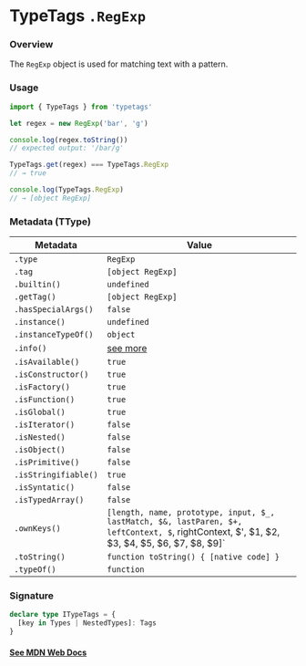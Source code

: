 # TypeTags `.RegExp`

### Overview

The `RegExp` object is used for matching text with a pattern.

### Usage

```js
import { TypeTags } from 'typetags'

let regex = new RegExp('bar', 'g')

console.log(regex.toString())
// expected output: '/bar/g'

TypeTags.get(regex) === TypeTags.RegExp
// → true

console.log(TypeTags.RegExp)
// → [object RegExp]
```

### Metadata (TType)

| Metadata             | Value                                                                                                                                       |
| -------------------- | ------------------------------------------------------------------------------------------------------------------------------------------- |
| `.type`              | `RegExp`                                                                                                                                    |
| `.tag`               | `[object RegExp]`                                                                                                                           |
| `.builtin()`         | `undefined`                                                                                                                                 |
| `.getTag()`          | `[object RegExp]`                                                                                                                           |
| `.hasSpecialArgs()`  | `false`                                                                                                                                     |
| `.instance()`        | `undefined`                                                                                                                                 |
| `.instanceTypeOf()`  | `object`                                                                                                                                    |
| `.info()`            | [see more]()                                                                                                                                |
| `.isAvailable()`     | `true`                                                                                                                                      |
| `.isConstructor()`   | `true`                                                                                                                                      |
| `.isFactory()`       | `true`                                                                                                                                      |
| `.isFunction()`      | `true`                                                                                                                                      |
| `.isGlobal()`        | `true`                                                                                                                                      |
| `.isIterator()`      | `false`                                                                                                                                     |
| `.isNested()`        | `false`                                                                                                                                     |
| `.isObject()`        | `false`                                                                                                                                     |
| `.isPrimitive()`     | `false`                                                                                                                                     |
| `.isStringifiable()` | `true`                                                                                                                                      |
| `.isSyntatic()`      | `false`                                                                                                                                     |
| `.isTypedArray()`    | `false`                                                                                                                                     |
| `.ownKeys()`         | `[length, name, prototype, input, $_, lastMatch, $&, lastParen, $+, leftContext, $`, rightContext, $', $1, $2, $3, $4, $5, $6, $7, $8, $9]` |
| `.toString()`        | `function toString() { [native code] }`                                                                                                     |
| `.typeOf()`          | `function`                                                                                                                                  |

### Signature

```ts
declare type ITypeTags = {
  [key in Types | NestedTypes]: Tags
}
```

#### [See MDN Web Docs](https://developer.mozilla.org/en-US/docs/Web/JavaScript/Reference/Global_Objects/RegExp)
